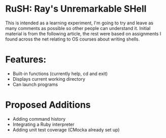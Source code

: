 # RuSH: Ray's Unremarkable SHell

This is intended as a learning experiment, I'm going to try and leave as many comments as possible so other people can understand it. Initial material is from the following article, the rest were based on assignments I found across the net relating to OS courses about writing shells.

# Features:
* Built-in functions (currently help, cd and exit)
* Displays current working directory
* Can launch programs
 
# Proposed Additions
* Adding command history
* Integrating a Ruby interpreter
* Adding unit test coverage (CMocka already set up)
